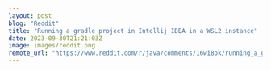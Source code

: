 ```yaml
---
layout: post
blog: "Reddit"
title: "Running a gradle project in Intellij IDEA in a WSL2 instance"
date: 2023-09-30T21:21:03Z
image: images/reddit.png
remote_url: "https://www.reddit.com/r/java/comments/16wi8ok/running_a_gradle_project_in_intellij_idea_in_a/"
---
```

